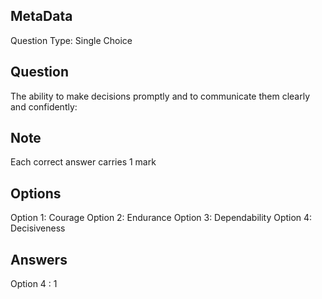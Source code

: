 ## MetaData
Question Type: Single Choice

## Question
The ability to make decisions promptly and to communicate them clearly and confidently:

## Note
Each correct answer carries 1 mark

## Options
Option 1: Courage
Option 2: Endurance
Option 3: Dependability
Option 4: Decisiveness

## Answers
Option 4 : 1

